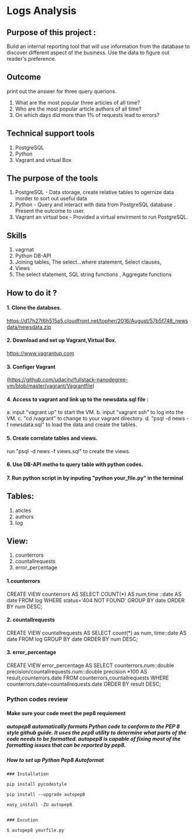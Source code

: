 
# Logs Analysis


## Purpose of this project : 
Build an internal reporting tool that will use information from the database to discover different aspect of the business. Use the data to figure out reader's preference. 



## Outcome 
print out the answer for three query querions. 
1. What are the most popular three articles of all time? 
2. Who are the most popular article authors of all time?
3. On which days did more than 1% of requests lead to errors?




## Technical support tools
1. PostgreSQL
2. Python 
3. Vagrant and virtual Box 




## The purpose of the tools
1. PostgreSQL - Data storage, create relative tables to ogernize data inorder to sort out useful data
2. Python - Query and interact with data from PostgreSQL database . Present the outcome to user.
3. Vagrant an virtual box - Provided a virtual envirment to run PostgreSQL. 



## Skills
1. vagrnat
2. Python DB-API 
3. Joining tables, The select...where statement, Select clauses,
4. Views
5. The select statement, SQL string functions , Aggregate functions




## How to do it ?
#### 1. Clone the databses.
https://d17h27t6h515a5.cloudfront.net/topher/2016/August/57b5f748_newsdata/newsdata.zip

#### 2. Download and set up Vagrant,Virtual Box. 
https://www.vagrantup.com

#### 3. Configer Vagrant 
(https://github.com/udacity/fullstack-nanodegree-vm/blob/master/vagrant/Vagrantfile)

#### 4. Access to vagrant and link up to the newsdata.sql file :
a. input "vagrant up" to start the VM.
b. input "vagrant ssh" to log into the VM.
c. "cd /vagrant" to change to your vagrant directory.
d. "psql -d news -f newsdata.sql" to load the data and create the tables.

#### 5. Create correlate tables and views.
run "psql -d news -f views.sql" to create the views.

#### 6. Use DB-API metho to query table with python codes.

#### 7. Run python script in by inputing "python your_file.py" in the terminal 




## Tables:
1. aticles
2. authors
3. log


## View:
1. counterrors
2. countallrequests
3. error_percentage

#### 1.counterrors 
 CREATE VIEW counterrors AS 
 SELECT COUNT(*) 
 AS num,time ::date AS date
 FROM log
 WHERE status='404 NOT FOUND' 
 GROUP BY date 
 ORDER BY num DESC;
  
#### 2. countallrequests
 CREATE VIEW countallrequests AS
 SELECT count(*) as num, time::date AS date
 FROM log
 GROUP BY date
 ORDER BY num DESC;
 
#### 3. error_percentage
 CREATE VIEW error_percentage AS 
 SELECT counterrors.num::double precision/countallrequests.num::double precision *100 
 AS result,counterrors.date 
 FROM counterrors,countallrequests 
 WHERE counterrors.date=countallrequests.date 
 ORDER BY result DESC;
	

### Python codes review 
#### Make sure your code meet the pep8 requiement
##### autopep8 automatically formats Python code to conform to the PEP 8 style github guide. It uses the pep8 utility to determine what parts of the code needs to be formatted. autopep8 is capable of fixing most of the formatting issues that can be reported by pep8.


##### How to set up Python Pep8 Autoformat 

	### Installation 

	pip install pycodestyle 

	pip install --upgrade autopep8

	easy_install -ZU autopep8


	### Excution

	$ autopep8 yourfile.py









